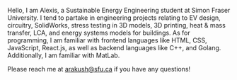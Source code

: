 Hello,
I am Alexis, a Sustainable Energy Engineering student at Simon Fraser University.
I tend to partake in engineering projects relating to EV design, circuitry, SolidWorks, stress testing in 3D models, 3D printing, heat & mass transfer, LCA, and energy systems models for buildings. As for programming, I am familiar with frontend languages like HTML, CSS, JavaScript, React.js, as well as backend languages like C++, and Golang. Additionally, I am familiar with MatLab.

Please reach me at arakush@sfu.ca if you have any questions!
